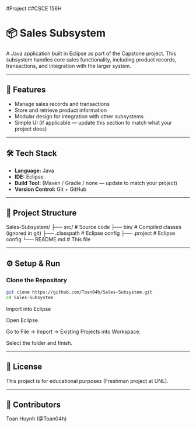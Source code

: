 #Project
##CSCE 156H

# 📦 Sales Subsystem

A Java application built in Eclipse as part of the Capstone project. This subsystem handles core sales functionality, including product records, transactions, and integration with the larger system.

---

## 🚀 Features
- Manage sales records and transactions  
- Store and retrieve product information  
- Modular design for integration with other subsystems  
- Simple UI (if applicable — update this section to match what your project does)

---

## 🛠 Tech Stack
- **Language:** Java  
- **IDE:** Eclipse  
- **Build Tool:** (Maven / Gradle / none — update to match your project)  
- **Version Control:** Git + GitHub  

---

## 📂 Project Structure
Sales-Subsystem/
├── src/ # Source code
├── bin/ # Compiled classes (ignored in git)
├── .classpath # Eclipse config
├── .project # Eclipse config
└── README.md # This file

---

## ⚙️ Setup & Run

### Clone the Repository
```bash
git clone https://github.com/Toan04h/Sales-Subsystem.git
cd Sales-Subsystem

```
Import into Eclipse

Open Eclipse.

Go to File → Import → Existing Projects into Workspace.

Select the folder and finish.

---

## 📄 License

This project is for educational purposes (Freshman project at UNL).

---

## 👥 Contributors

Toan Huynh (@Toan04h)
